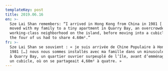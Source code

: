 ```yaml
---
templateKey: post
title: 2019.06.16
en: >-
  Sze Lai Shan remembers: “I arrived in Hong Kong from China in 1981 [...] we
  moved with my family to a tiny apartment in Quarry Bay, an overcrowded
  working-class neighborhood on the island, before moving into a cubicle, where
  the four of us had to share 4.60m².”
fr: >-
  Sze Lai Shan se souvient : « je suis arrivée de Chine Populaire à Hongkong en
  1981 […] nous nous sommes installés avec ma famille dans un minuscule logement
  à Quarry Bay, un quartier ouvrier surpeuplé de l’île, avant d’emménager dans
  un cubicle, où on se partageait 4,60m² à quatre. »
---
```


